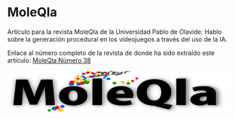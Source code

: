 # MoleQla
Artículo para la revista MoleQla de la Universidad Pablo de Olavide. Hablo sobre la generación procedural en los videojuegos a través del uso de la IA.

Enlace al número completo de la revista de donde ha sido extraído este artículo: [MoleQla Número 38](https://www.upo.es/cms1/export/sites/upo/moleqla/documentos/Numero38/Moleqla2020Verano.pdf)

![alt text](https://github.com/Agovpol/MoleQla/blob/main/logo1.jpg?raw=true)
